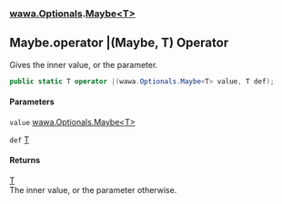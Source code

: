 ### [wawa.Optionals](wawa.Optionals.md 'wawa.Optionals').[Maybe&lt;T&gt;](Maybe{T}.md 'wawa.Optionals.Maybe<T>')

## Maybe<T>.operator |(Maybe<T>, T) Operator

Gives the inner value, or the parameter.

```csharp
public static T operator |(wawa.Optionals.Maybe<T> value, T def);
```
#### Parameters

<a name='wawa.Optionals.Maybe_T_.op_BitwiseOr(wawa.Optionals.Maybe_T_,T).value'></a>

`value` [wawa.Optionals.Maybe&lt;](Maybe{T}.md 'wawa.Optionals.Maybe<T>')[T](Maybe{T}.md#wawa.Optionals.Maybe_T_.T 'wawa.Optionals.Maybe<T>.T')[&gt;](Maybe{T}.md 'wawa.Optionals.Maybe<T>')

<a name='wawa.Optionals.Maybe_T_.op_BitwiseOr(wawa.Optionals.Maybe_T_,T).def'></a>

`def` [T](Maybe{T}.md#wawa.Optionals.Maybe_T_.T 'wawa.Optionals.Maybe<T>.T')

#### Returns
[T](Maybe{T}.md#wawa.Optionals.Maybe_T_.T 'wawa.Optionals.Maybe<T>.T')  
The inner value, or the parameter otherwise.